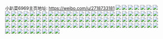 小趴菜6969主页地址: https://weibo.com/u/2718733181 
![](https://wx4.sinaimg.cn/mw2000/a20c937dgy1h952r76lj2j20ku0rh44c.jpg) 
![](https://wx4.sinaimg.cn/mw2000/a20c937dgy1h952r8f2waj20ku0vy0yo.jpg) 
![](https://wx4.sinaimg.cn/mw2000/a20c937dgy1h952r9m520j20ku0rp78x.jpg) 
![](https://wx4.sinaimg.cn/mw2000/a20c937dgy1h952rav378j20ku0rpdkw.jpg) 
![](https://wx4.sinaimg.cn/mw2000/a20c937dgy1h952rbzsygj20ku0ron2n.jpg) 
![](https://wx4.sinaimg.cn/mw2000/a20c937dgy1h93wezd90oj20ku0rkdnh.jpg) 
![](https://wx4.sinaimg.cn/mw2000/a20c937dgy1h93wf1v99sj20ku0rnn2u.jpg) 
![](https://wx4.sinaimg.cn/mw2000/a20c937dgy1h93wf4vqozj20ku0rdahy.jpg) 
![](https://wx4.sinaimg.cn/mw2000/a20c937dgy1h93wew0mr4j20ku0rhqau.jpg) 
![](https://wx4.sinaimg.cn/mw2000/a20c937dgy1h93wf7zwjaj20ku0rhgsq.jpg) 
![](https://wx4.sinaimg.cn/mw2000/a20c937dgy1h93wfakt85j20ku0rb7bm.jpg) 
![](https://wx4.sinaimg.cn/mw2000/a20c937dgy1h93wfdkw6lj20ku0rhagj.jpg) 
![](https://wx4.sinaimg.cn/mw2000/a20c937dgy1h93wffrp6dj20ku0rn0y5.jpg) 
![](https://wx4.sinaimg.cn/mw2000/a20c937dgy1gt2nwwf5b0j20u0140q75.jpg) 
![](https://wx4.sinaimg.cn/mw2000/a20c937dgy1gt2nwwtw0jj20go0kujs3.jpg) 
![](https://wx4.sinaimg.cn/mw2000/a20c937dgy1gt1hjxab2jj21ao161wia.jpg) 
![](https://wx4.sinaimg.cn/mw2000/a20c937dgy1gt0eipp4a2j21ww2pg1fr.jpg) 
![](https://wx4.sinaimg.cn/mw2000/a20c937dgy1gsza6ip3eaj21ao1p77id.jpg) 
![](https://wx4.sinaimg.cn/mw2000/a20c937dgy1gspmksw9ntj21hc0u0jz0.jpg) 
![](https://wx4.sinaimg.cn/mw2000/a20c937dgy1gsm8ur3eddj20u00u0gu7.jpg) 
![](https://wx4.sinaimg.cn/mw2000/a20c937dgy1gsm8us4truj21uo0u0tpu.jpg) 
![](https://wx4.sinaimg.cn/mw2000/a20c937dgy1gsm8usuy2fj20rs0m813s.jpg) 
![](https://wx4.sinaimg.cn/mw2000/a20c937dgy1gsld74jif0j22151ioaye.jpg) 
![](https://wx4.sinaimg.cn/mw2000/a20c937dgy1gskdxl8lrej20br0lvdk6.jpg) 
![](https://wx4.sinaimg.cn/mw2000/a20c937dgy1gs7kkbiqyhj21ac1chdon.jpg) 
![](https://wx4.sinaimg.cn/mw2000/002XZwHbgy1gs76zvb3m4j60m21drgwz02.jpg) 
![](https://wx4.sinaimg.cn/mw2000/a20c937dgy1gs5ytzjyenj21jk1297qb.jpg) 
![](https://wx4.sinaimg.cn/mw2000/a20c937dgy1gs3enpwdspj20go0m7tdh.jpg) 
![](https://wx4.sinaimg.cn/mw2000/a20c937dgy1gs01mweysuj20go0dq3zn.jpg) 
![](https://wx4.sinaimg.cn/mw2000/a20c937dgy1grvyl4j6u8j21jk2n07wh.jpg) 
![](https://wx4.sinaimg.cn/mw2000/a20c937dgy1grtnv40lx0j24tc37khdy.jpg) 
![](https://wx4.sinaimg.cn/mw2000/a20c937dgy1grtntcqrqsj24tc37khdy.jpg) 
![](https://wx4.sinaimg.cn/mw2000/a20c937dgy1grshpbzp6bj2240240hdt.jpg) 
![](https://wx4.sinaimg.cn/mw2000/a20c937dgy1grshpmt2p3j2240240hdt.jpg) 
![](https://wx4.sinaimg.cn/mw2000/a20c937dgy1grshk60appj24mo35se81.jpg) 
![](https://wx4.sinaimg.cn/mw2000/a20c937dgy1grshkyg504j23tt5ewqv6.jpg) 
![](https://wx4.sinaimg.cn/mw2000/a20c937dgy1grqa4zo6u7j20go0mhwht.jpg) 
![](https://wx4.sinaimg.cn/mw2000/a20c937dgy1gromghjc81j20u018z422.jpg) 
![](https://wx4.sinaimg.cn/mw2000/a20c937dgy1gromgj4gnfj20u018zaey.jpg) 
![](https://wx4.sinaimg.cn/mw2000/a20c937dgy1gromgxbmeij21ds22ne81.jpg) 
![](https://wx4.sinaimg.cn/mw2000/a20c937dgy1grnx651nbbj21ky340tjr.jpg) 
![](https://wx4.sinaimg.cn/mw2000/a20c937dgy1grdglhpo1vj20go0fs78q.jpg) 
![](https://wx4.sinaimg.cn/mw2000/a20c937dgy1grdgllg412j20go0goamt.jpg) 
![](https://wx4.sinaimg.cn/mw2000/a20c937dgy1grdglmu6a2j209q09qdg3.jpg) 
![](https://wx4.sinaimg.cn/mw2000/a20c937dgy1gqyaq2f1chj22o01s0npd.jpg) 
![](https://wx4.sinaimg.cn/mw2000/a20c937dgy1gqyaqee9msj22o01s0kjl.jpg) 
![](https://wx4.sinaimg.cn/mw2000/a20c937dgy1gqyaqprvgnj22o01s0kjl.jpg) 
![](https://wx4.sinaimg.cn/mw2000/a20c937dgy1gqyaqwmr43j21bz2d9b00.jpg) 
![](https://wx4.sinaimg.cn/mw2000/a20c937dgy1gqyaqyrorkj20qo12tn2x.jpg) 
![](https://wx4.sinaimg.cn/mw2000/a20c937dgy1gqyaqzygidj20u00xrade.jpg) 
![](https://wx4.sinaimg.cn/mw2000/002XZwHbgy1gqyar3p5l3j61jk112tkw02.jpg) 
![](https://wx4.sinaimg.cn/mw2000/002XZwHbgy1gqyar8cxo8j61jk111h1n02.jpg) 
![](https://wx4.sinaimg.cn/mw2000/a20c937dgy1gqyarctohnj21jk111wtt.jpg) 
![](https://wx4.sinaimg.cn/mw2000/a20c937dgy1gqxhr3xm06j20gb0c9tcx.jpg) 
![](https://wx4.sinaimg.cn/mw2000/a20c937dgy1gqwaqecbzzj22lc1q9kjl.jpg) 
![](https://wx4.sinaimg.cn/mw2000/a20c937dgy1gqwar5n6rtj22mn3xwqv7.jpg) 
![](https://wx4.sinaimg.cn/mw2000/a20c937dgy1gqwasmvadqj22p32t1e85.jpg) 
![](https://wx4.sinaimg.cn/mw2000/002XZwHbgy1gqvr7axhazj60xr1o0q7r02.jpg) 
![](https://wx4.sinaimg.cn/mw2000/a20c937dgy1gqnjelufbkj20u00u0wg4.jpg) 
![](https://wx4.sinaimg.cn/mw2000/a20c937dgy1gqms6d38cjj20uo1u0qbp.jpg) 
![](https://wx4.sinaimg.cn/mw2000/a20c937dgy1gqms6eodxzj21kp2d24qp.jpg) 
![](https://wx4.sinaimg.cn/mw2000/a20c937dgy1gqms6gkqlvj223w35skjl.jpg) 
![](https://wx4.sinaimg.cn/mw2000/a20c937dgy1gqms6ia8eyj20r00r0ahg.jpg) 
![](https://wx4.sinaimg.cn/mw2000/a20c937dgy1gqms6jeim3j20ic08c75f.jpg) 
![](https://wx4.sinaimg.cn/mw2000/a20c937dgy1gqms6ip98ej20n00n076s.jpg) 
![](https://wx4.sinaimg.cn/mw2000/a20c937dgy1gql6z0t87aj21jk1yrql4.jpg) 
![](https://wx4.sinaimg.cn/mw2000/005wGMi7jw1etsarq7b2nj308z0dwmzw.jpg) 
![](https://wx4.sinaimg.cn/mw2000/a20c937dgy1gfy3qn5idyj20b10bhmy4.jpg) 
![](https://wx4.sinaimg.cn/mw2000/a20c937dgy1gej0zv6t69j20g90e8n60.jpg) 
![](https://wx4.sinaimg.cn/mw2000/a20c937dgy1ged5g04tdpj20gd0b57em.jpg) 
![](https://wx4.sinaimg.cn/mw2000/a20c937dgy1gdwtfu4uwrj20go0j2gwc.jpg) 
![](https://wx4.sinaimg.cn/mw2000/a20c937dgy1fz8h2sn34xj20go3344qp.jpg) 
![](https://wx4.sinaimg.cn/mw2000/a20c937dgy1fz6saxxrk8j20b00adwjb.jpg) 
![](https://wx4.sinaimg.cn/mw2000/a20c937dgy1fz50a24l7zj20c708hq39.jpg) 
![](https://wx4.sinaimg.cn/mw2000/a20c937dgy1fwk3aswn8aj208z0byab0.jpg) 
![](https://wx4.sinaimg.cn/mw2000/b007324djw1etsaafdopmj20go3e8wrq.jpg) 
![](https://wx4.sinaimg.cn/mw2000/a20c937dgy1fw2yzqkpw8j20ev080n1b.jpg) 
![](https://wx4.sinaimg.cn/mw2000/a20c937dgy1fvu7kw0zsuj206y0atwga.jpg) 
![](https://wx4.sinaimg.cn/mw2000/a20c937dgy1fvsb6c33r2j20g50laq4k.jpg) 
![](https://wx4.sinaimg.cn/mw2000/a20c937dgy1fvpjord1chj20cs0fwgmx.jpg) 
![](https://wx4.sinaimg.cn/mw2000/a20c937dgy1fvn73j0n6wj20dp0ewq45.jpg) 
![](https://wx4.sinaimg.cn/mw2000/a20c937dgy1fvlb1dwgz8g20c80c8abn.jpg) 
![](https://wx4.sinaimg.cn/mw2000/a20c937dgy1fvjfi6e6gxj20c207574g.jpg) 
![](https://wx4.sinaimg.cn/mw2000/a20c937dgy1fvh4j4cx11j20c10bkabo.jpg) 
![](https://wx4.sinaimg.cn/mw2000/a20c937dgy1fvflbgla2oj20fb0f3guf.jpg) 
![](https://wx4.sinaimg.cn/mw2000/a20c937dgy1fvdfvsss19j20c80q9dn3.jpg) 
![](https://wx4.sinaimg.cn/mw2000/a20c937dgy1fv7frj5hvxj20910cn758.jpg) 
![](https://wx4.sinaimg.cn/mw2000/a20c937dgy1fuf8rj6ts9j20c8096q44.jpg) 
![](https://wx4.sinaimg.cn/mw2000/934ed92djw1etsacje1fcj207o09qt8w.jpg) 
![](https://wx4.sinaimg.cn/mw2000/5f8e618ajw1etsamm7w6tj20p60dlgnx.jpg) 
![](https://wx4.sinaimg.cn/mw2000/a20c937dgy1fqcw2yvd4wj208c07t74m.jpg) 
